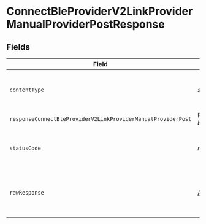 # ConnectBleProviderV2LinkProviderManualProviderPostResponse


## Fields

| Field                                                        | Type                                                         | Required                                                     | Description                                                  |
| ------------------------------------------------------------ | ------------------------------------------------------------ | ------------------------------------------------------------ | ------------------------------------------------------------ |
| `contentType`                                                | *string*                                                     | :heavy_check_mark:                                           | HTTP response content type for this operation                |
| `responseConnectBleProviderV2LinkProviderManualProviderPost` | Record<string, *boolean*>                                    | :heavy_minus_sign:                                           | Successful Response                                          |
| `statusCode`                                                 | *number*                                                     | :heavy_check_mark:                                           | HTTP response status code for this operation                 |
| `rawResponse`                                                | [AxiosResponse](https://axios-http.com/docs/res_schema)      | :heavy_check_mark:                                           | Raw HTTP response; suitable for custom response parsing      |